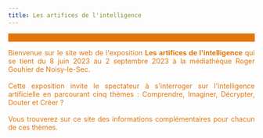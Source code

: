 ```yaml
---
title: Les artifices de l'intelligence
---
```

<div style="background-color:#E1760D;margin-bottom:10px"><br></div>
<font color="#E1760D">
<p style="text-align: justify">
Bienvenue sur le site web de l'exposition <b>Les artifices de l'intelligence</b> qui se tient du 8 juin 2023 au 2 septembre 2023 à la médiathèque Roger Gouhier de Noisy-le-Sec. 
<br>
<br>
Cette exposition invite le spectateur à s'interroger sur l'intelligence artificielle  en parcourant cinq thèmes : Comprendre, Imaginer, Décrypter, Douter et Créer ?<br> <br>Vous trouverez sur ce site des informations complémentaires pour chacun de ces thèmes.
</p>


</font>
